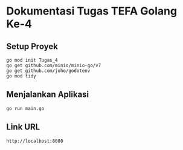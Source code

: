 # Dokumentasi Tugas TEFA Golang Ke-4

## Setup Proyek
```
go mod init Tugas_4
go get github.com/minio/minio-go/v7
go get github.com/joho/godotenv
go mod tidy
```

## Menjalankan Aplikasi
`go run main.go`

## Link URL
`http://localhost:8080`

